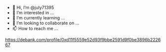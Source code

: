 - 👋 Hi, I’m @july71395
- 👀 I’m interested in ...
- 🌱 I’m currently learning ...
- 💞️ I’m looking to collaborate on ...
- 📫 How to reach me ...

<!---
july71395/july71395 is a ✨ special ✨ repository because its `README.md` (this file) appears on your GitHub profile.
You can click the Preview link to take a look at your changes.
--->
https://debank.com/profile/0xd11f5559e52d93f9bbe2591d9f0be3896b222667
